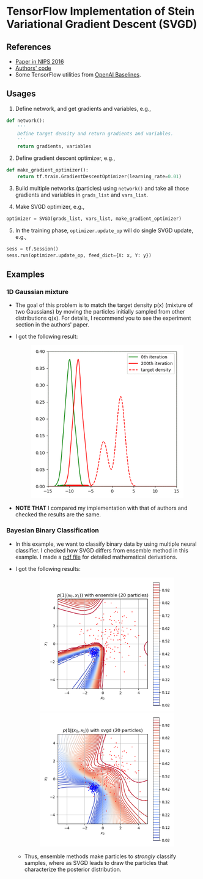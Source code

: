# TensorFlow Implementation of Stein Variational Gradient Descent (SVGD)

## References
-   [Paper in NIPS 2016](https://arxiv.org/abs/1608.04471)
-   [Authors' code](https://github.com/DartML/Stein-Variational-Gradient-Descent)
-   Some TensorFlow utilities from [OpenAI Baselines](https://github.com/openai/baselines).

## Usages
1. Define network, and get gradients and variables, e.g.,
```python
def network():
    '''
    Define target density and return gradients and variables. 
    '''
    return gradients, variables
```

2. Define gradient descent optimizer, e.g.,
```python
def make_gradient_optimizer():
    return tf.train.GradientDescentOptimizer(learning_rate=0.01)
```

3. Build multiple networks (particles) using `network()` and 
    take all those gradients and variables in `grads_list` and `vars_list`.
    
4. Make SVGD optimizer, e.g., 
```python
optimizer = SVGD(grads_list, vars_list, make_gradient_optimizer)
```

5. In the training phase, `optimizer.update_op` will do single SVGD update, e.g.,
```python
sess = tf.Session()
sess.run(optimizer.update_op, feed_dict={X: x, Y: y})
```


## Examples
### 1D Gaussian mixture
-   The goal of this problem is to match the target density p(x)
    (mixture of two Gaussians)
    by moving the particles initially sampled from other distributions q(x).
    For details, I recommend you to see the experiment section in the authors' paper. 
    
-   I got the following result:

    <p float="left" align="center">
      <img src="/results/1_gaussian_mixture/gmm_result.gif" width="400" />
    </p>
    
-   **NOTE THAT** I compared my implementation with that of authors
    and checked the results are the same.
 

### Bayesian Binary Classification
-   In this example, we want to classify binary data by using multiple neural classifier. 
    I checked how SVGD differs from ensemble method in this example.
    I made a [pdf file](./derivations/bayesian_classification.pdf) for detailed mathematical derivations.

-   I got the following results:

    <p float="left" align="center">
      <img src="/results/2_bayesian_classification/predictive_ensemble_20.png" width="350" />
      <img src="/results/2_bayesian_classification/predictive_svgd_20.png" width="350" />
    </p>

    -   Thus, ensemble methods make particles to *strongly* classify samples,
        where as SVGD leads to draw the particles that characterize the posterior distribution.
